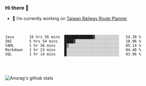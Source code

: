### Hi there 👋

- 🔭 I’m currently working on [Taiwan Railway Route Planner](https://github.com/Taiwan-Railway-Route-Planner)

<br/>

<!--START_SECTION:waka-->
```text
Java       16 hrs 56 mins  █████████████▓░░░░░░░░░░░   54.30 % 
INI        5 hrs 54 mins   ████▓░░░░░░░░░░░░░░░░░░░░   18.96 % 
YAML       1 hr 36 mins    █▒░░░░░░░░░░░░░░░░░░░░░░░   05.14 % 
Markdown   1 hr 23 mins    █░░░░░░░░░░░░░░░░░░░░░░░░   04.48 % 
SQL        1 hr 14 mins    █░░░░░░░░░░░░░░░░░░░░░░░░   03.96 % 
```
<!--END_SECTION:waka-->

<br/>
<br/>

![Anurag's github stats](https://github-readme-stats.vercel.app/api?username=DepickereSven&show_icons=true&theme=tokyonight)



<!--
**DepickereSven/DepickereSven** is a ✨ _special_ ✨ repository because its `README.md` (this file) appears on your GitHub profile.

Here are some ideas to get you started:

- 🔭 I’m currently working on ...
- 🌱 I’m currently learning ...
- 👯 I’m looking to collaborate on ...
- 🤔 I’m looking for help with ...
- 💬 Ask me about ...
- 📫 How to reach me: ...
- 😄 Pronouns: ...
- ⚡ Fun fact: ...
-->
